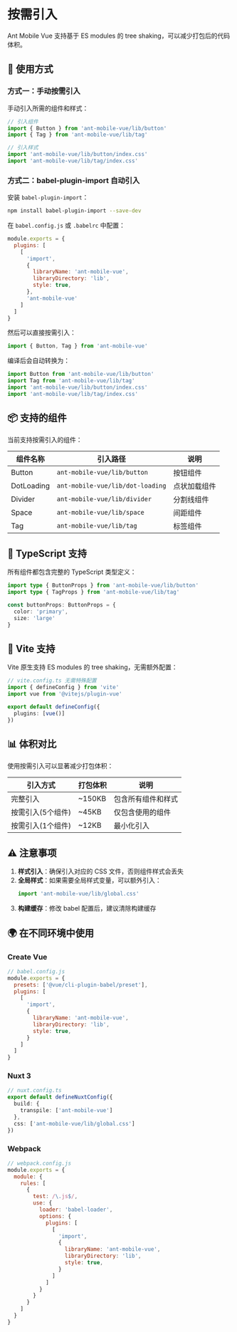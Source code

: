 # 按需引入

Ant Mobile Vue 支持基于 ES modules 的 tree shaking，可以减少打包后的代码体积。

## 🌟 使用方式

### 方式一：手动按需引入

手动引入所需的组件和样式：

```typescript
// 引入组件
import { Button } from 'ant-mobile-vue/lib/button'
import { Tag } from 'ant-mobile-vue/lib/tag'

// 引入样式
import 'ant-mobile-vue/lib/button/index.css'
import 'ant-mobile-vue/lib/tag/index.css'
```

### 方式二：babel-plugin-import 自动引入

安装 `babel-plugin-import`：

```bash
npm install babel-plugin-import --save-dev
```

在 `babel.config.js` 或 `.babelrc` 中配置：

```javascript
module.exports = {
  plugins: [
    [
      'import',
      {
        libraryName: 'ant-mobile-vue',
        libraryDirectory: 'lib',
        style: true,
      },
      'ant-mobile-vue'
    ]
  ]
}
```

然后可以直接按需引入：

```typescript
import { Button, Tag } from 'ant-mobile-vue'
```

编译后会自动转换为：

```typescript
import Button from 'ant-mobile-vue/lib/button'
import Tag from 'ant-mobile-vue/lib/tag'
import 'ant-mobile-vue/lib/button/index.css'
import 'ant-mobile-vue/lib/tag/index.css'
```

## 📦 支持的组件

当前支持按需引入的组件：

| 组件名称 | 引入路径 | 说明 |
| --- | --- | --- |
| Button | `ant-mobile-vue/lib/button` | 按钮组件 |
| DotLoading | `ant-mobile-vue/lib/dot-loading` | 点状加载组件 |
| Divider | `ant-mobile-vue/lib/divider` | 分割线组件 |
| Space | `ant-mobile-vue/lib/space` | 间距组件 |
| Tag | `ant-mobile-vue/lib/tag` | 标签组件 |

## 🎯 TypeScript 支持

所有组件都包含完整的 TypeScript 类型定义：

```typescript
import type { ButtonProps } from 'ant-mobile-vue/lib/button'
import type { TagProps } from 'ant-mobile-vue/lib/tag'

const buttonProps: ButtonProps = {
  color: 'primary',
  size: 'large'
}
```

## 🔧 Vite 支持

Vite 原生支持 ES modules 的 tree shaking，无需额外配置：

```typescript
// vite.config.ts 无需特殊配置
import { defineConfig } from 'vite'
import vue from '@vitejs/plugin-vue'

export default defineConfig({
  plugins: [vue()]
})
```

## 📊 体积对比

使用按需引入可以显著减少打包体积：

| 引入方式 | 打包体积 | 说明 |
| --- | --- | --- |
| 完整引入 | ~150KB | 包含所有组件和样式 |
| 按需引入(5个组件) | ~45KB | 仅包含使用的组件 |
| 按需引入(1个组件) | ~12KB | 最小化引入 |

## ⚠️ 注意事项

1. **样式引入**：确保引入对应的 CSS 文件，否则组件样式会丢失
2. **全局样式**：如果需要全局样式变量，可以额外引入：
   ```typescript
   import 'ant-mobile-vue/lib/global.css'
   ```
3. **构建缓存**：修改 babel 配置后，建议清除构建缓存

## 🌍 在不同环境中使用

### Create Vue

```javascript
// babel.config.js
module.exports = {
  presets: ['@vue/cli-plugin-babel/preset'],
  plugins: [
    [
      'import',
      {
        libraryName: 'ant-mobile-vue',
        libraryDirectory: 'lib',
        style: true,
      }
    ]
  ]
}
```

### Nuxt 3

```typescript
// nuxt.config.ts
export default defineNuxtConfig({
  build: {
    transpile: ['ant-mobile-vue']
  },
  css: ['ant-mobile-vue/lib/global.css']
})
```

### Webpack

```javascript
// webpack.config.js
module.exports = {
  module: {
    rules: [
      {
        test: /\.js$/,
        use: {
          loader: 'babel-loader',
          options: {
            plugins: [
              [
                'import',
                {
                  libraryName: 'ant-mobile-vue',
                  libraryDirectory: 'lib',
                  style: true,
                }
              ]
            ]
          }
        }
      }
    ]
  }
}
```